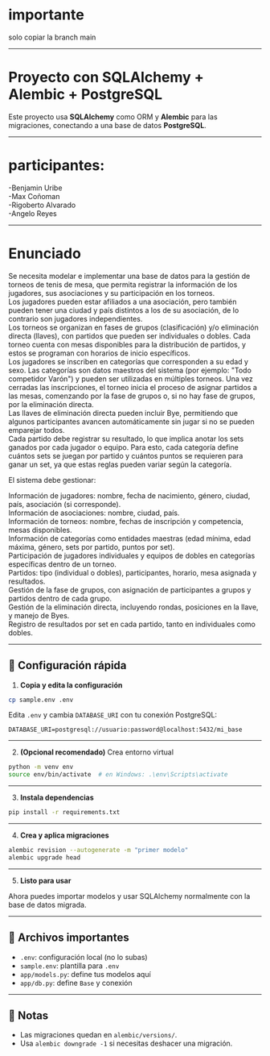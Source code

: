 # importante
solo copiar la branch main

---

# Proyecto con SQLAlchemy + Alembic + PostgreSQL

Este proyecto usa **SQLAlchemy** como ORM y **Alembic** para las migraciones, conectando a una base de datos **PostgreSQL**.

---

# participantes:
-Benjamin Uribe\
-Max Coñoman\
-Rigoberto Alvarado\
-Angelo Reyes

---

# Enunciado

Se necesita modelar e implementar una base de datos para la gestión de torneos de tenis de mesa, que permita registrar la información de los jugadores, sus asociaciones y su participación en los torneos.\
Los jugadores pueden estar afiliados a una asociación, pero también pueden tener una ciudad y país distintos a los de su asociación, de lo contrario son jugadores independientes.\
Los torneos se organizan en fases de grupos (clasificación) y/o eliminación directa (llaves), con partidos que pueden ser individuales o dobles. Cada torneo cuenta con mesas 
disponibles para la distribución de partidos, y estos se programan con horarios de inicio específicos.\
Los jugadores se inscriben en categorías que corresponden a su edad y sexo. Las categorías son datos maestros del sistema (por ejemplo: "Todo competidor Varón") y pueden ser 
utilizadas en múltiples torneos. Una vez cerradas las inscripciones, el torneo inicia el proceso de asignar partidos a las mesas, comenzando por la fase de grupos o, si no hay 
fase de grupos, por la eliminación directa.\
Las llaves de eliminación directa pueden incluir Bye, permitiendo que algunos participantes avancen automáticamente sin jugar si no se pueden emparejar todos.\
Cada partido debe registrar su resultado, lo que implica anotar los sets ganados por cada jugador o equipo. Para esto, cada categoría define cuántos sets se juegan por 
partido y cuántos puntos se requieren para ganar un set, ya que estas reglas pueden variar según la categoría.

El sistema debe gestionar:

Información de jugadores: nombre, fecha de nacimiento, género, ciudad, país, asociación (si corresponde).\
Información de asociaciones: nombre, ciudad, país.\
Información de torneos: nombre, fechas de inscripción y competencia, mesas disponibles. \
Información de categorías como entidades maestras (edad mínima, edad máxima, género, sets por partido, puntos por set).\
Participación de jugadores individuales y equipos de dobles en categorías específicas dentro de un torneo.\
Partidos: tipo (individual o dobles), participantes, horario, mesa asignada y resultados.\
Gestión de la fase de grupos, con asignación de participantes a grupos y partidos dentro de cada grupo.\
Gestión de la eliminación directa, incluyendo rondas, posiciones en la llave, y manejo de Byes.\
Registro de resultados por set en cada partido, tanto en individuales como dobles. 


---

## 🔧 Configuración rápida

1. **Copia y edita la configuración**

```bash
cp sample.env .env
````

Edita `.env` y cambia `DATABASE_URI` con tu conexión PostgreSQL:

```
DATABASE_URI=postgresql://usuario:password@localhost:5432/mi_base
```

---

2. **(Opcional recomendado)** Crea entorno virtual

```bash
python -m venv env
source env/bin/activate  # en Windows: .\env\Scripts\activate
```

---

3. **Instala dependencias**

```bash
pip install -r requirements.txt
```

---

4. **Crea y aplica migraciones**

```bash
alembic revision --autogenerate -m "primer modelo"
alembic upgrade head
```

---

5. **Listo para usar**

Ahora puedes importar modelos y usar SQLAlchemy normalmente con la base de datos migrada.

---

## 📁 Archivos importantes

* `.env`: configuración local (no lo subas)
* `sample.env`: plantilla para `.env`
* `app/models.py`: define tus modelos aquí
* `app/db.py`: define `Base` y conexión

---

## 📝 Notas

* Las migraciones quedan en `alembic/versions/`.
* Usa `alembic downgrade -1` si necesitas deshacer una migración.
